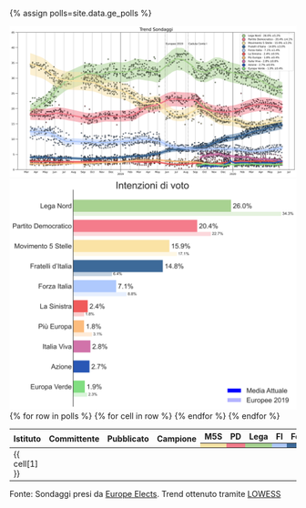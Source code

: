 <script src="https://ajax.googleapis.com/ajax/libs/jquery/3.5.1/jquery.min.js"></script>
<link rel="stylesheet" type="text/css" href="https://cdn.datatables.net/1.10.21/css/jquery.dataTables.css">
<script type="text/javascript" charset="utf8" src="https://cdn.datatables.net/1.10.21/js/jquery.dataTables.js"></script>

{% assign polls=site.data.ge_polls %}

<img src="trend.svg" class="center"> 

<img src="voto.svg" class="center">

<table id="polls" class="display compact" data-page-length='10' data-order='[[ 2, "desc" ]]' >
    <thead>
    <tr>
    <th rowspan="2">Istituto</th>
    <th rowspan="2">Committente</th>
    <th rowspan="2">Pubblicato</th>
    <th rowspan="2">Campione</th>
    <th>M5S</th>
    <th>PD</th>
    <th>Lega</th>
    <th>FI</th>
    <th>FdI</th>
    <th>Sinistra</th>
    <th>+Europa</th>
    <th>Verdi</th>
    <th>Azione</th>
    <th>IV</th>
    <th rowspan="2">Altri</th>
    </tr>
    <tr>
    <th style="background:#fae3a5;"></th>
    <th style="background:#f47c8b;"></th>
    <th style="background:#a8d291;"></th>
    <th style="background:#afc9fd;"></th>
    <th style="background:#3d6a99;"></th>
    <th style="background:#f05b5b;"></th>
    <th style="background:#fcbc7d;"></th>
    <th style="background:#81de81;"></th>
    <th style="background:#2a58b5;"></th>
    <th style="background:#d173aa;"></th>
    </tr>
    </thead>
    <tbody>
    {% for row in polls %}
        <tr>
        {% for cell in row %}
            <td class="dt-body-center">{{ cell[1] }}</td>
        {% endfor %}
        </tr>
    {% endfor %}
    </tbody>
</table>

<script type="text/javascript">
$(document).ready( function () {
    $('#polls').DataTable({
        "ordering": false,
        "searching": false,
        "lengthChange": false});
} );
</script>

Fonte: Sondaggi presi da [Europe Elects](https://europeelects.eu/european-union/italy/). Trend ottenuto tramite [LOWESS](https://en.wikipedia.org/wiki/Local_regression) 
